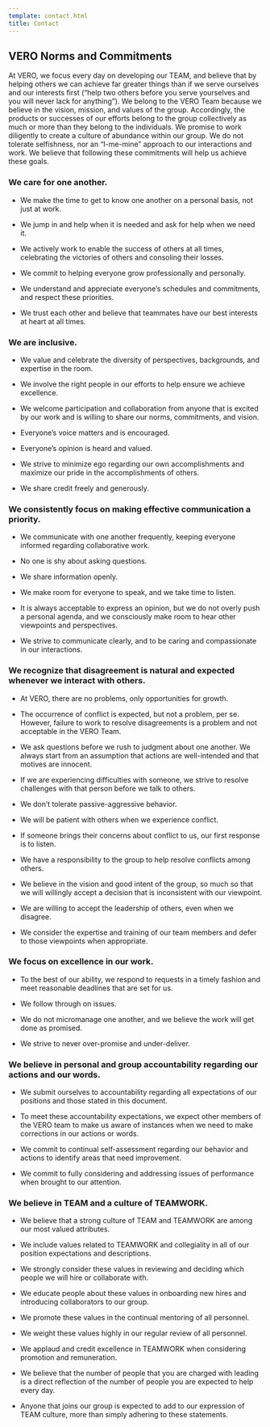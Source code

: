 ```yaml
---
template: contact.html
title: Contact
---
```


## <b>VERO Norms and Commitments</b>

At VERO, we focus every day on developing our TEAM, and believe that by helping others we can achieve far greater things than if we serve ourselves and our interests first (“help two others before you serve yourselves and you will never lack for anything”). We belong to the VERO Team because we believe in the vision, mission, and values of the group. Accordingly, the products or successes of our efforts belong to the group collectively as much or more than they belong to the individuals. We promise to work diligently to create a culture of abundance within our group. We do not tolerate selfishness, nor an “I-me-mine” approach to our interactions and work. We believe that following these commitments will help us achieve these goals.

### **We care for one another.**

  * We make the time to get to know one another on a personal basis, not just at work.

  * We jump in and help when it is needed and ask for help when we need it.

  * We actively work to enable the success of others at all times, celebrating the victories of others and consoling their losses.

  * We commit to helping everyone grow professionally and personally.

  * We understand and appreciate everyone’s schedules and commitments, and respect these priorities.

  * We trust each other and believe that teammates have our best interests at heart at all times.

### **We are inclusive.**

  * We value and celebrate the diversity of perspectives, backgrounds, and expertise in the room.

  * We involve the right people in our efforts to help ensure we achieve excellence.

  * We welcome participation and collaboration from anyone that is excited by our work and is willing to share our norms, commitments, and vision.

  * Everyone’s voice matters and is encouraged.

  * Everyone’s opinion is heard and valued.

  * We strive to minimize ego regarding our own accomplishments and maximize our pride in the accomplishments of others.

  * We share credit freely and generously.

### **We consistently focus on making effective communication a priority.**

  * We communicate with one another frequently, keeping everyone informed regarding collaborative work.

  * No one is shy about asking questions.

  * We share information openly.

  * We make room for everyone to speak, and we take time to listen.

  * It is always acceptable to express an opinion, but we do not overly push a personal agenda, and we consciously make room to hear other viewpoints and perspectives.

  * We strive to communicate clearly, and to be caring and compassionate in our interactions.

### **We recognize that disagreement is natural and expected whenever we interact with others.**

  * At VERO, there are no problems, only opportunities for growth.

  * The occurrence of conflict is expected, but not a problem, per se. However, failure to work to resolve disagreements is a problem and not acceptable in the VERO Team.

  * We ask questions before we rush to judgment about one another. We always start from an assumption that actions are well-intended and that motives are innocent.

  * If we are experiencing difficulties with someone, we strive to resolve challenges with that person before we talk to others.

  * We don’t tolerate passive-aggressive behavior.

  * We will be patient with others when we experience conflict.

  * If someone brings their concerns about conflict to us, our first response is to listen.

  * We have a responsibility to the group to help resolve conflicts among others.

  * We believe in the vision and good intent of the group, so much so that we will willingly accept a decision that is inconsistent with our viewpoint.

  * We are willing to accept the leadership of others, even when we disagree.

  * We consider the expertise and training of our team members and defer to those viewpoints when appropriate.

### **We focus on excellence in our work.**

  * To the best of our ability, we respond to requests in a timely fashion and meet reasonable deadlines that are set for us.

  * We follow through on issues.

  * We do not micromanage one another, and we believe the work will get done as promised.

  * We strive to never over-promise and under-deliver.

### **We believe in personal and group accountability regarding our actions and our words.**

  * We submit ourselves to accountability regarding all expectations of our positions and those stated in this document.

  * To meet these accountability expectations, we expect other members of the VERO team to make us aware of instances when we need to make corrections in our actions or words.

  * We commit to continual self-assessment regarding our behavior and actions to identify areas that need improvement.

  * We commit to fully considering and addressing issues of performance when brought to our attention.

### **We believe in TEAM and a culture of TEAMWORK.**

  * We believe that a strong culture of TEAM and TEAMWORK are among our most valued attributes.

  * We include values related to TEAMWORK and collegiality in all of our position expectations and descriptions.

  * We strongly consider these values in reviewing and deciding which people we will hire or collaborate with.

  * We educate people about these values in onboarding new hires and introducing collaborators to our group.

  * We promote these values in the continual mentoring of all personnel.

  * We weight these values highly in our regular review of all personnel.

  * We applaud and credit excellence in TEAMWORK when considering promotion and remuneration.

  * We believe that the number of people that you are charged with leading is a direct reflection of the number of people you are expected to help every day.

  * Anyone that joins our group is expected to add to our expression of TEAM culture, more than simply adhering to these statements.
